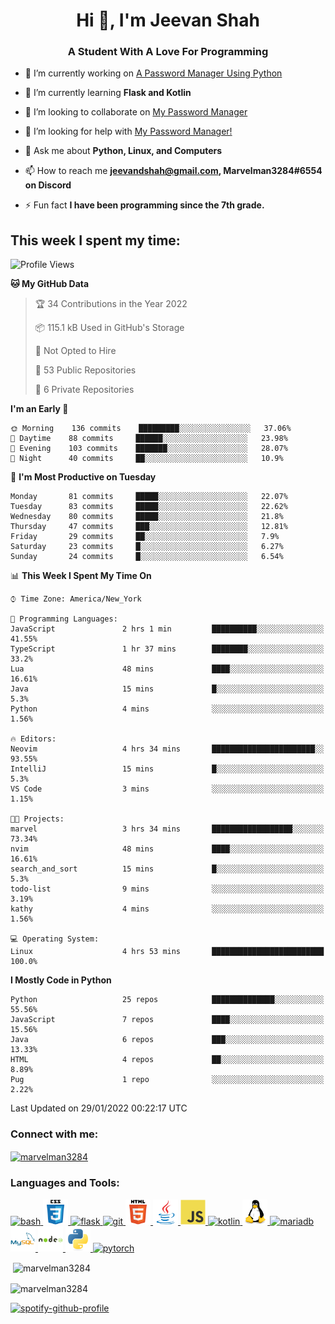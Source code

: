 <h1 align="center">Hi 👋, I'm Jeevan Shah</h1>
<h3 align="center">A Student With A Love For Programming</h3>

- 🔭 I’m currently working on [A Password Manager Using Python](https://github.com/marvelman3284/Python-Password-Manager)

- 🌱 I’m currently learning **Flask and Kotlin**

- 👯 I’m looking to collaborate on [My Password Manager](https://github.com/marvelman3284/Python-Password-Manager)

- 🤝 I’m looking for help with [My Password Manager!](https://github.com/marvelman3284/Python-Password-Manager)

- 💬 Ask me about **Python, Linux, and Computers**

- 📫 How to reach me **jeevandshah@gmail.com, Marvelman3284#6554 on Discord**

- ⚡ Fun fact **I have been programming since the 7th grade.**

## This week I spent my time:

<!--START_SECTION:waka-->
![Profile Views](http://img.shields.io/badge/Profile%20Views-1-blue)

**🐱 My GitHub Data** 

> 🏆 34 Contributions in the Year 2022
 > 
> 📦 115.1 kB Used in GitHub's Storage 
 > 
> 🚫 Not Opted to Hire
 > 
> 📜 53 Public Repositories 
 > 
> 🔑 6 Private Repositories  
 > 
**I'm an Early 🐤** 

```text
🌞 Morning    136 commits    █████████░░░░░░░░░░░░░░░░   37.06% 
🌆 Daytime    88 commits     ██████░░░░░░░░░░░░░░░░░░░   23.98% 
🌃 Evening    103 commits    ███████░░░░░░░░░░░░░░░░░░   28.07% 
🌙 Night      40 commits     ██░░░░░░░░░░░░░░░░░░░░░░░   10.9%

```
📅 **I'm Most Productive on Tuesday** 

```text
Monday       81 commits     █████░░░░░░░░░░░░░░░░░░░░   22.07% 
Tuesday      83 commits     █████░░░░░░░░░░░░░░░░░░░░   22.62% 
Wednesday    80 commits     █████░░░░░░░░░░░░░░░░░░░░   21.8% 
Thursday     47 commits     ███░░░░░░░░░░░░░░░░░░░░░░   12.81% 
Friday       29 commits     ██░░░░░░░░░░░░░░░░░░░░░░░   7.9% 
Saturday     23 commits     █░░░░░░░░░░░░░░░░░░░░░░░░   6.27% 
Sunday       24 commits     █░░░░░░░░░░░░░░░░░░░░░░░░   6.54%

```


📊 **This Week I Spent My Time On** 

```text
⌚︎ Time Zone: America/New_York

💬 Programming Languages: 
JavaScript               2 hrs 1 min         ██████████░░░░░░░░░░░░░░░   41.55% 
TypeScript               1 hr 37 mins        ████████░░░░░░░░░░░░░░░░░   33.2% 
Lua                      48 mins             ████░░░░░░░░░░░░░░░░░░░░░   16.61% 
Java                     15 mins             █░░░░░░░░░░░░░░░░░░░░░░░░   5.3% 
Python                   4 mins              ░░░░░░░░░░░░░░░░░░░░░░░░░   1.56%

🔥 Editors: 
Neovim                   4 hrs 34 mins       ███████████████████████░░   93.55% 
IntelliJ                 15 mins             █░░░░░░░░░░░░░░░░░░░░░░░░   5.3% 
VS Code                  3 mins              ░░░░░░░░░░░░░░░░░░░░░░░░░   1.15%

🐱‍💻 Projects: 
marvel                   3 hrs 34 mins       ██████████████████░░░░░░░   73.34% 
nvim                     48 mins             ████░░░░░░░░░░░░░░░░░░░░░   16.61% 
search_and_sort          15 mins             █░░░░░░░░░░░░░░░░░░░░░░░░   5.3% 
todo-list                9 mins              ░░░░░░░░░░░░░░░░░░░░░░░░░   3.19% 
kathy                    4 mins              ░░░░░░░░░░░░░░░░░░░░░░░░░   1.56%

💻 Operating System: 
Linux                    4 hrs 53 mins       █████████████████████████   100.0%

```

**I Mostly Code in Python** 

```text
Python                   25 repos            ██████████████░░░░░░░░░░░   55.56% 
JavaScript               7 repos             ████░░░░░░░░░░░░░░░░░░░░░   15.56% 
Java                     6 repos             ███░░░░░░░░░░░░░░░░░░░░░░   13.33% 
HTML                     4 repos             ██░░░░░░░░░░░░░░░░░░░░░░░   8.89% 
Pug                      1 repo              ░░░░░░░░░░░░░░░░░░░░░░░░░   2.22%

```



 Last Updated on 29/01/2022 00:22:17 UTC
<!--END_SECTION:waka-->

<h3 align="left">Connect with me:</h3>
<p align="left">
<a href="https://twitter.com/marvelman3284" target="blank"><img align="center" src="https://cdn.jsdelivr.net/npm/simple-icons@3.0.1/icons/twitter.svg" alt="marvelman3284" height="30" width="40" /></a>
</p>

<h3 align="left">Languages and Tools:</h3>
<p align="left"> <a href="https://www.gnu.org/software/bash/" target="_blank"> <img src="https://www.vectorlogo.zone/logos/gnu_bash/gnu_bash-icon.svg" alt="bash" width="40" height="40"/> </a> <a href="https://www.w3schools.com/css/" target="_blank"> <img src="https://raw.githubusercontent.com/devicons/devicon/master/icons/css3/css3-original-wordmark.svg" alt="css3" width="40" height="40"/> </a> <a href="https://flask.palletsprojects.com/" target="_blank"> <img src="https://www.vectorlogo.zone/logos/pocoo_flask/pocoo_flask-icon.svg" alt="flask" width="40" height="40"/> </a> <a href="https://git-scm.com/" target="_blank"> <img src="https://www.vectorlogo.zone/logos/git-scm/git-scm-icon.svg" alt="git" width="40" height="40"/> </a> <a href="https://www.w3.org/html/" target="_blank"> <img src="https://raw.githubusercontent.com/devicons/devicon/master/icons/html5/html5-original-wordmark.svg" alt="html5" width="40" height="40"/> </a> <a href="https://www.java.com" target="_blank"> <img src="https://raw.githubusercontent.com/devicons/devicon/master/icons/java/java-original.svg" alt="java" width="40" height="40"/> </a> <a href="https://developer.mozilla.org/en-US/docs/Web/JavaScript" target="_blank"> <img src="https://raw.githubusercontent.com/devicons/devicon/master/icons/javascript/javascript-original.svg" alt="javascript" width="40" height="40"/> </a> <a href="https://kotlinlang.org" target="_blank"> <img src="https://www.vectorlogo.zone/logos/kotlinlang/kotlinlang-icon.svg" alt="kotlin" width="40" height="40"/> </a> <a href="https://www.linux.org/" target="_blank"> <img src="https://raw.githubusercontent.com/devicons/devicon/master/icons/linux/linux-original.svg" alt="linux" width="40" height="40"/> </a> <a href="https://mariadb.org/" target="_blank"> <img src="https://www.vectorlogo.zone/logos/mariadb/mariadb-icon.svg" alt="mariadb" width="40" height="40"/> </a> <a href="https://www.mysql.com/" target="_blank"> <img src="https://raw.githubusercontent.com/devicons/devicon/master/icons/mysql/mysql-original-wordmark.svg" alt="mysql" width="40" height="40"/> </a> <a href="https://nodejs.org" target="_blank"> <img src="https://raw.githubusercontent.com/devicons/devicon/master/icons/nodejs/nodejs-original-wordmark.svg" alt="nodejs" width="40" height="40"/> </a> <a href="https://www.python.org" target="_blank"> <img src="https://raw.githubusercontent.com/devicons/devicon/master/icons/python/python-original.svg" alt="python" width="40" height="40"/> </a> <a href="https://pytorch.org/" target="_blank"> <img src="https://www.vectorlogo.zone/logos/pytorch/pytorch-icon.svg" alt="pytorch" width="40" height="40"/> </a> </p>


<p>&nbsp;<img align="center" src="https://github-readme-stats.vercel.app/api?username=marvelman3284&show_icons=true&locale=en&theme=blue-green" alt="marvelman3284" /></p>

<p><img align="center" src="https://github-readme-streak-stats.herokuapp.com/?user=marvelman3284&theme=blue-green" alt="marvelman3284" /></p>


[![spotify-github-profile](https://spotify-github-profile.vercel.app/api/view?uid=lp0lvf5zzesrwq2hdzmfnkjsq&cover_image=true&theme=default)](https://github.com/kittinan/spotify-github-profile)
